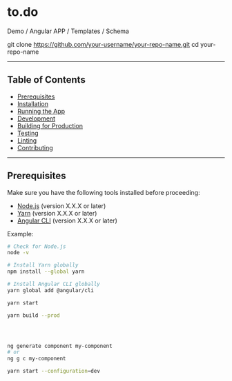 # to.do
Demo / Angular APP / Templates / Schema

git clone https://github.com/your-username/your-repo-name.git
cd your-repo-name

---

## Table of Contents
- [Prerequisites](#prerequisites)
- [Installation](#installation)
- [Running the App](#running-the-app)
- [Development](#development)
- [Building for Production](#building-for-production)
- [Testing](#testing)
- [Linting](#linting)
- [Contributing](#contributing)

---

## Prerequisites
Make sure you have the following tools installed before proceeding:
- [Node.js](https://nodejs.org/) (version X.X.X or later)
- [Yarn](https://yarnpkg.com/) (version X.X.X or later)
- [Angular CLI](https://angular.io/cli) (version X.X.X or later)

Example:
```bash
# Check for Node.js
node -v

# Install Yarn globally
npm install --global yarn

# Install Angular CLI globally
yarn global add @angular/cli

yarn start

yarn build --prod




ng generate component my-component
# or
ng g c my-component

yarn start --configuration=dev



